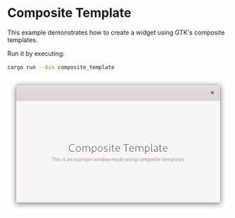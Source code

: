 # Composite Template

This example demonstrates how to create a widget using GTK's composite templates.

Run it by executing:

```bash
cargo run --bin composite_template
```

![screenshot](screenshot.png)